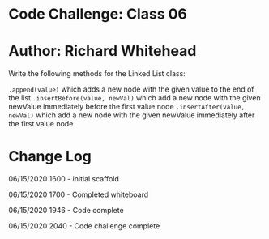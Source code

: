 # Code Challenge: Class 06
# Author: Richard Whitehead

Write the following methods for the Linked List class:

`.append(value)` which adds a new node with the given value to the end of the list
`.insertBefore(value, newVal)` which add a new node with the given newValue immediately before the first value node
`.insertAfter(value, newVal)` which add a new node with the given newValue immediately after the first value node


# Change Log

06/15/2020 1600 - initial scaffold

06/15/2020 1700 - Completed whiteboard

06/15/2020 1946 - Code complete

06/15/2020 2040 - Code challenge complete
